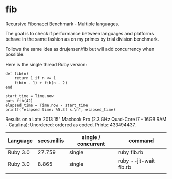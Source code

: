 # fib
Recursive Fibonacci Benchmark - Multiple languages. 

The goal is to check if performance between languages and platforms behave in the same fashion as on my primes by trial division benchmark.

Follows the same idea as drujensen/fib but will add concurrency when possible.

Here is the single thread Ruby version:

```
def fib(n)
    return 1 if n <= 1
    fib(n - 1) + fib(n - 2)
end

start_time = Time.now
puts fib(42)
elapsed_time = Time.now - start_time
printf("elapsed time: %5.3f s.\n", elapsed_time)
```


Results on a Late 2013 15" Macbook Pro (2.3 GHz Quad-Core i7 - 16GB RAM - Catalina):
Unordered: ordered as coded. Prints: 433494437.


| Language  | secs.millis | single / concurrent | command                |
| --------- | ----------- | ------------------- | ---------------------- |
| Ruby 3.0  |   27.759    |       single        | ruby fib.rb            |
| Ruby 3.0  |    8.865    |       single        | ruby --jit-wait fib.rb |
|           |             |                     |                        |
